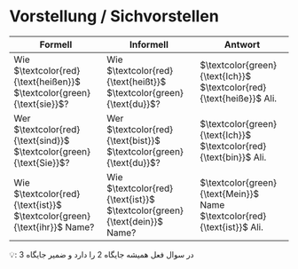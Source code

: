 # Vorstellung / Sichvorstellen

| **Formell** | **Informell** |  **Antwort** |
|---|---|---|
| Wie $`\textcolor{red}{\text{heißen}}`$ $`\textcolor{green}{\text{sie}}`$? | Wie $`\textcolor{red}{\text{heißt}}`$ $`\textcolor{green}{\text{du}}`$? |$`\textcolor{green}{\text{Ich}}`$ $`\textcolor{red}{\text{heiße}}`$ Ali.|
| Wer $`\textcolor{red}{\text{sind}}`$ $`\textcolor{green}{\text{Sie}}`$? | Wer $`\textcolor{red}{\text{bist}}`$ $`\textcolor{green}{\text{du}}`$?| $`\textcolor{green}{\text{Ich}}`$ $`\textcolor{red}{\text{bin}}`$ Ali.|
| Wie $`\textcolor{red}{\text{ist}}`$ $`\textcolor{green}{\text{ihr}}`$ Name? | Wie $`\textcolor{red}{\text{ist}}`$ $`\textcolor{green}{\text{dein}}`$ Name?| $`\textcolor{green}{\text{Mein}}`$ Name $`\textcolor{red}{\text{ist}}`$ Ali.|


:bulb:: در سوال فعل همیشه جایگاه 2 را دارد و ضمیر جایگاه 3

